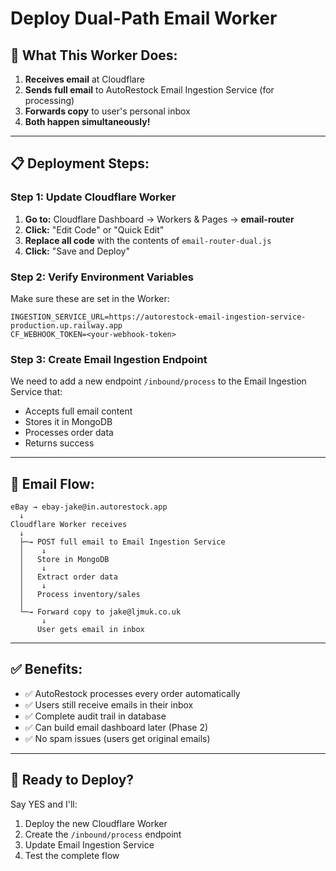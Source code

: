 # Deploy Dual-Path Email Worker

## 🎯 What This Worker Does:

1. **Receives email** at Cloudflare
2. **Sends full email** to AutoRestock Email Ingestion Service (for processing)
3. **Forwards copy** to user's personal inbox
4. **Both happen simultaneously!**

---

## 📋 Deployment Steps:

### Step 1: Update Cloudflare Worker

1. **Go to:** Cloudflare Dashboard → Workers & Pages → **email-router**
2. **Click:** "Edit Code" or "Quick Edit"
3. **Replace all code** with the contents of `email-router-dual.js`
4. **Click:** "Save and Deploy"

### Step 2: Verify Environment Variables

Make sure these are set in the Worker:

```
INGESTION_SERVICE_URL=https://autorestock-email-ingestion-service-production.up.railway.app
CF_WEBHOOK_TOKEN=<your-webhook-token>
```

### Step 3: Create Email Ingestion Endpoint

We need to add a new endpoint `/inbound/process` to the Email Ingestion Service that:
- Accepts full email content
- Stores it in MongoDB
- Processes order data
- Returns success

---

## 🔄 Email Flow:

```
eBay → ebay-jake@in.autorestock.app
  ↓
Cloudflare Worker receives
  ↓
  ├─→ POST full email to Email Ingestion Service
  │    ↓
  │   Store in MongoDB
  │    ↓
  │   Extract order data
  │    ↓
  │   Process inventory/sales
  │
  └─→ Forward copy to jake@ljmuk.co.uk
       ↓
      User gets email in inbox
```

---

## ✅ Benefits:

- ✅ AutoRestock processes every order automatically
- ✅ Users still receive emails in their inbox
- ✅ Complete audit trail in database
- ✅ Can build email dashboard later (Phase 2)
- ✅ No spam issues (users get original emails)

---

## 🚀 Ready to Deploy?

Say YES and I'll:
1. Deploy the new Cloudflare Worker
2. Create the `/inbound/process` endpoint
3. Update Email Ingestion Service
4. Test the complete flow


